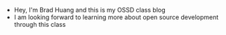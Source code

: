 - Hey, I'm Brad Huang and this is my OSSD class blog
- I am looking forward to learning more about open source development through this class